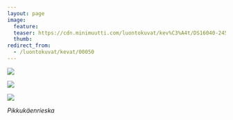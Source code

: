 ```yaml
---
layout: page
image:
  feature:
  teaser: https://cdn.minimuutti.com/luontokuvat/kev%C3%A4t/DS16040-245px.jpg
  thumb:
redirect_from:
  - /luontokuvat/kevat/00050
---
```


![](https://cdn.minimuutti.com/luontokuvat/kev%C3%A4t/DS16026-800px.jpg)

![](https://cdn.minimuutti.com/luontokuvat/kev%C3%A4t/DS16035-800px.jpg)

![](https://cdn.minimuutti.com/luontokuvat/kev%C3%A4t/DS16040-800px.jpg)

*Pikkukäenrieska*
